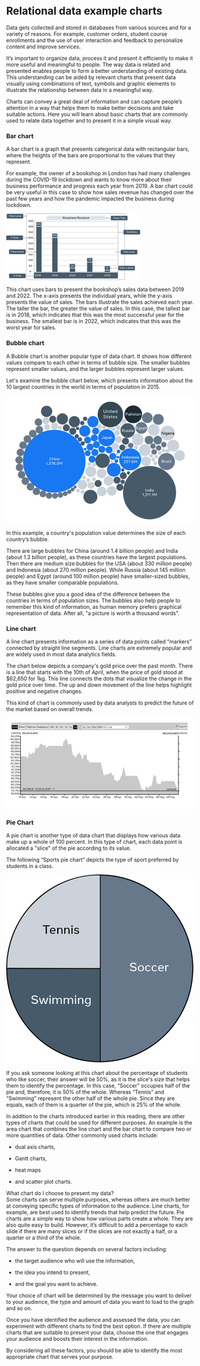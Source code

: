 # Relational data example charts
Data gets collected and stored in databases from various sources and for a variety of reasons. For example, customer orders, student course enrollments and the use of user interaction and feedback to personalize content and improve services. 

It’s important to organize data, process it and present it efficiently to make it more useful and meaningful to people. The way data is related and presented enables people to form a better understanding of existing data. This understanding can be aided by relevant charts that present data visually using combinations of text, symbols and graphic elements to illustrate the relationship between data in a meaningful way.

Charts can convey a great deal of information and can capture people’s attention in a way that helps them to make better decisions and take suitable actions.  Here you will learn about basic charts that are commonly used to relate data together and to present it in a simple visual way.

### Bar chart
A bar chart is a graph that presents categorical data with rectangular bars, where the heights of the bars are proportional to the values that they represent. 

For example, the owner of a bookshop in London has had many challenges during the COVID-19 lockdown and wants to know more about their business performance and progress each year from 2019. A bar chart could be very useful in this case to show how sales revenue has changed over the past few years and how the pandemic impacted the business during lockdown.


<img src="bar.png">

This chart uses bars to present the bookshop’s sales data between 2019 and 2022. The x-axis presents the individual years, while the y-axis presents the value of sales. The bars illustrate the sales achieved each year. The taller the bar, the greater the value of sales. In this case, the tallest bar is in 2018, which indicates that this was the most successful year for the business. The smallest bar is in 2022, which indicates that this was the worst year for sales.


### Bubble chart
A Bubble chart is another popular type of data chart. It shows how different values compare to each other in terms of bubble size. The smaller bubbles represent smaller values, and the larger bubbles represent larger values. 

Let's examine the bubble chart below, which presents information about the 10 largest countries in the world in terms of population in 2015.  


<img src="bubble.png">

In this example, a country's population value determines the size of each country’s bubble. 

There are large bubbles for China (around 1.4 billion people) and India (about 1.3 billion people), as these countries have the largest populations. Then there are medium size bubbles for the USA (about 330 million people) and Indonesia (about 270 million people). While Russia (about 145 million people) and Egypt (around 100 million people) have smaller-sized bubbles, as they have smaller comparable populations. 

These bubbles give you a good idea of the difference between the countries in terms of population sizes. The bubbles also help people to remember this kind of information, as human memory prefers graphical representation of data. After all, "a picture is worth a thousand words". 


### Line chart
A line chart presents information as a series of data points called “markers” connected by straight line segments. Line charts are extremely popular and are widely used in most data analytics fields.

The chart below depicts a company's gold price over the past month. There is a line that starts with the 10th of April, when the price of gold stood at $62,650 for 1kg. This line connects the dots that visualize the change in the gold price over time. The up and down movement of the line helps highlight positive and negative changes. 

This kind of chart is commonly used by data analysts to predict the future of the market based on overall trends. 


<img src="line.png">

### Pie Chart
A pie chart is another type of data chart that displays how various data make up a whole of 100 percent. In this type of chart, each data point is allocated a "slice" of the pie according to its value. 

The following “Sports pie chart” depicts the type of sport preferred by students in a class.


<img src="pie.png">

If you ask someone looking at this chart about the percentage of students who like soccer, their answer will be 50%, as it is the slice's size that helps them to identify the percentage. In this case, “Soccer” occupies half of the pie and, therefore, it is 50% of the whole. Whereas “Tennis” and “Swimming” represent the other half of the whole pie. Since they are equals, each of them is a quarter of the pie, which is 25% of the whole. 

In addition to the charts introduced earlier in this reading, there are other types of charts that could be used for different purposes. An example is the area chart that combines the line chart and the bar chart to compare two or more quantities of data. Other commonly used charts include:

- dual axis charts,  

- Gantt charts,  

- heat maps  

- and scatter plot charts. 


What chart do I choose to present my data?  
Some charts can serve multiple purposes, whereas others are much better at conveying specific types of information to the audience. Line charts, for example, are best used to identify trends that help predict the future. Pie charts are a simple way to show how various parts create a whole. They are also quite easy to build. However, it’s difficult to add a percentage to each slide if there are many slices or if the slices are not exactly a half, or a quarter or a third of the whole. 

The answer to the question depends on several factors including:

- the target audience who will use the information,  

- the idea you intend to present,

- and the goal you want to achieve.  

Your choice of chart will be determined by the message you want to deliver to your audience, the type and amount of data you want to load to the graph and so on. 

Once you have identified the audience and assessed the data, you can experiment with different charts to find the best option. If there are multiple charts that are suitable to present your data, choose the one that engages your audience and boosts their interest in the information.

By considering all these factors, you should be able to identify the most appropriate chart that serves your purpose.
